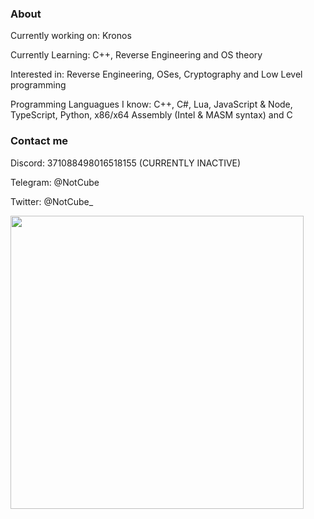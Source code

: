 ### About

Currently working on: Kronos

Currently Learning: C++, Reverse Engineering and OS theory

Interested in: Reverse Engineering, OSes, Cryptography and Low Level programming

Programming Languagues I know: C++, C#, Lua, JavaScript & Node, TypeScript, Python, x86/x64 Assembly (Intel & MASM syntax) and C


### Contact me
Discord:  371088498016518155 (CURRENTLY INACTIVE)

Telegram: @NotCube

Twitter: @NotCube_



<img width=469 src="https://github-readme-stats.vercel.app/api?username=Cube9999&count_private=true&show_icons=true&hide_title=false&theme=tokyonight&langs_count=9"> </img>
